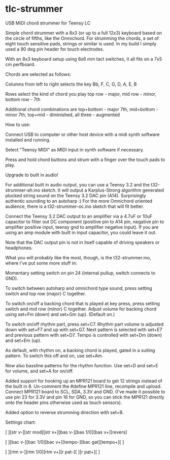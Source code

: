 # tlc-strummer
USB MIDI chord strummer for Teensy LC

Simple chord strummer with a 8x3 (or up to a full 12x3) keyboard based on the circle of fifths, like the Omnichord. For strumming the chords, a set of eight touch sensitive pads, strings or similar is used. In my build I simply used a 90 deg pin header for touch electrodes.

With an 8x3 keyboard setup using 6x6 mm tact switches, it all fits on a 7x5 cm perfboard.

Chords are selected as follows:

Columns from left to right selects the key
Bb, F, C, G, D, A, E, B

Rows select the kind of chord you play
top row     - major,
mid row     - minor,
bottom row  - 7th

Additional chord combinations are
top+bottom  - major 7th,
mid+bottom  - minor 7th,
top+mid     - diminished,
all three   - augmented

How to use:

Connect USB to computer or other host device with a midi synth software installed and running. 

Select "Teensy MIDI" as MIDI input in synth software if necessary.

Press and hold chord buttons and strum with a finger over the touch pads to play.


Upgrade to built in audio!

For additional built in audio output, you can use a Teensy 3.2 and the t32-strummer-ah.ino sketch. It will output a Karplus-Strong algorithm generated plucked string sound on the Teensy 3.2 DAC pin (A14). Surprisingly authentic sounding to an autoharp :) For the more Omnichord oriented audience, there is a t32-strummer-oc.ino sketch that will fit better.

Connect the Teensy 3.2 DAC output to an amplifier via a 4.7uF or 10uF capacitor to filter out DC component (positive pin to A14 pin, negative pin to amplifier positive input, teensy gnd to amplifier negative input). If you are using an amp module with built in input capacitor, you could leave it out.

Note that the DAC output pin is not in itself capable of driving speakers or headphones.


What you will probably like the most, though, is the t32-strummer.ino, where I've put some more stuff in:

Momentary setting switch on pin 24 (internal pullup, switch connects to GND).

To switch between autoharp and omnichord type sound, press setting switch and top row (major) C together.

To switch on/off a backing chord that is played at key press, press setting switch and mid row (minor) C together. Adjust volume for backing chord using set+Fm (down) and set+Gm (up). (Default on.)

To switch on/off rhythm part, press set+C7. Rhythm part volume is adjusted down with set+F7 and up with set+G7. Next pattern is selected with set+E7 and previous pattern with set+D7. Tempo is controlled with set+Dm (down) and set+Em (up).

As default, with rhythm on, a backing chord is played, gated in a suiting pattern. To switch this off and on, use set+Am.

Now also bassline patterns for the rhythm function. Use set+D and set+E for volume, and set+A for on/off.

Added support for hooking up an MPR121 board to get 12 strings instead of the built in 8. Un-comment the #define MPR121 line, recompile and upload. Connect MPR121 board to SCL, SDA, 3.3V and GND. (I've made it possible to use pin 23 for 3.3V and pin 16 for GND, so you can stick the MPR121 directly onto the header pins otherwise used as touch sensors).

Added option to reverse strumming direction with set+B.

Settings chart:

[      ][str v-][str mod][str v+][bas v-][bas 1/0][bas v+][revers]

[      ][bac v-][bac 1/0][bac v+][tempo-][bac gat][tempo+][      ]

[      ][rtm v-][rtm 1/0][rtm v+][r pat-][       ][r pat+][      ]


